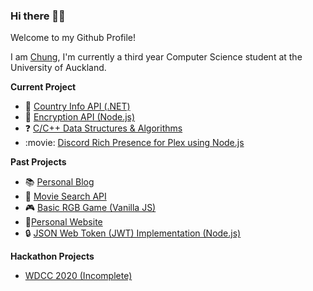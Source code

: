 ### Hi there 🙋‍♂️

Welcome to my Github Profile! 

I am [Chung](http://chunghak.tech), I'm currently a third year Computer Science student at the University of Auckland. 

 <!-- **:mortar_board: University Studies** -->

**Current Project**
- :round_pushpin: [Country Info API (.NET)](https://github.com/chunghakngor/country-api)
- :key: [Encryption API (Node.js)](https://github.com/chunghakngor/nodejs-encryption-api)
- :question: [C/C++ Data Structures & Algorithms](https://github.com/chunghakngor/ds-algo)
- :movie: [Discord Rich Presence for Plex using Node.js](https://github.com/chunghakngor/node-rpc-plex)



**Past Projects**
- :books: [Personal Blog](https://github.com/chunghakngor/demo-blog)
- :movie_camera: [Movie Search API](https://github.com/chunghakngor/demo-movie-api)
- :video_game: [Basic RGB Game (Vanilla JS)](https://github.com/chunghakngor/RGB-Color-Game)
- :boy:[Personal Website](http://chunghak.tech)
- :lock: [JSON Web Token (JWT) Implementation (Node.js)](https://github.com/chunghakngor/)
<!-- - :lock: [Basic OAuth Template for MERN (Passport.js)](https://github.com/chunghakngor/OAuth)
- :bookmark_tabs: [Basic Express SSR Template](https://github.com/chunghakngor/express-template) -->

**Hackathon Projects**
- [WDCC 2020 (Incomplete)](https://github.com/chunghakngor/WDCC-Hackathon)

